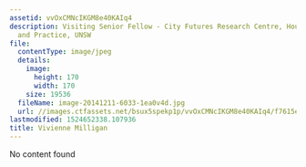 ```yaml
---
assetid: vvOxCMNcIKGM8e40KAIq4
description: Visiting Senior Fellow - City Futures Research Centre, Housing Policy
  and Practice, UNSW
file:
  contentType: image/jpeg
  details:
    image:
      height: 170
      width: 170
    size: 19536
  fileName: image-20141211-6033-1ea0v4d.jpg
  url: //images.ctfassets.net/bsux5spekp1p/vvOxCMNcIKGM8e40KAIq4/f7615e482e33bfb26d612f595cb93aeb/image-20141211-6033-1ea0v4d.jpg
lastmodified: 1524652338.107936
title: Vivienne Milligan
---
```

No content found